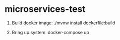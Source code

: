 # microservices-test

1. Build docker image:
./mvnw install dockerfile:build

2. Bring up system:
docker-compose up
